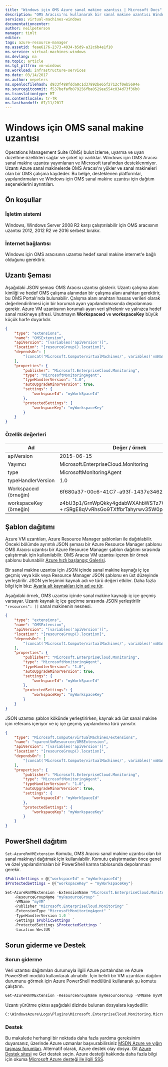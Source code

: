 ```yaml
---
title: "Windows için OMS Azure sanal makine uzantısı | Microsoft Docs"
description: "OMS Aracısı'nı kullanarak bir sanal makine uzantısı Windows sanal makine dağıtın."
services: virtual-machines-windows
documentationcenter: 
author: neilpeterson
manager: timlt
editor: 
tags: azure-resource-manager
ms.assetid: feae6176-2373-4034-b5d9-a32c6b4e1f10
ms.service: virtual-machines-windows
ms.devlang: na
ms.topic: article
ms.tgt_pltfrm: vm-windows
ms.workload: infrastructure-services
ms.date: 03/14/2017
ms.author: nepeters
ms.openlocfilehash: d933f488fdda0c1d37892be65f2712cf0eb5694e
ms.sourcegitcommit: f537befafb079256fba0529ee554c034d73f36b0
ms.translationtype: MT
ms.contentlocale: tr-TR
ms.lasthandoff: 07/11/2017
---
```

# <a name="oms-virtual-machine-extension-for-windows"></a>Windows için OMS sanal makine uzantısı

Operations Management Suite (OMS) bulut izleme, uyarma ve uyarı düzeltme özellikleri sağlar ve şirket içi varlıklar. Windows için OMS Aracısı sanal makine uzantısı yayımlanan ve Microsoft tarafından desteklenmiyor. Uzantı Azure sanal makinelerde OMS Aracısı'nı yükler ve sanal makineleri olan bir OMS çalışma kaydeder. Bu belge, desteklenen platformlar, yapılandırmaları ve Windows için OMS sanal makine uzantısı için dağıtım seçeneklerini ayrıntıları.

## <a name="prerequisites"></a>Ön koşullar

### <a name="operating-system"></a>İşletim sistemi
Windows, Windows Server 2008 R2 karşı çalıştırılabilir için OMS aracısının uzantısı 2012, 2012 R2 ve 2016 serbest bırakır.

### <a name="internet-connectivity"></a>İnternet bağlantısı
Windows için OMS aracısının uzantısı hedef sanal makine internet'e bağlı olduğunu gerektirir. 

## <a name="extension-schema"></a>Uzantı Şeması

Aşağıdaki JSON şeması OMS Aracısı uzantısı gösterir. Uzantı çalışma alanı kimliği ve hedef OMS çalışma alanından bir çalışma alanı anahtarı gerektirir, bu OMS Portalı'nda bulunabilir. Çalışma alanı anahtarı hassas verileri olarak değerlendirilmesi için bir korumalı ayarı yapılandırmasında depolanması gerekir. Azure VM uzantısının korumalı ayarı veri şifrelenir ve yalnızca hedef sanal makineye şifresi. Unutmayın **Workspaceıd** ve **workspaceKey** büyük küçük harfe duyarlıdır.

```json
{
    "type": "extensions",
    "name": "OMSExtension",
    "apiVersion": "[variables('apiVersion')]",
    "location": "[resourceGroup().location]",
    "dependsOn": [
        "[concat('Microsoft.Compute/virtualMachines/', variables('vmName'))]"
    ],
    "properties": {
        "publisher": "Microsoft.EnterpriseCloud.Monitoring",
        "type": "MicrosoftMonitoringAgent",
        "typeHandlerVersion": "1.0",
        "autoUpgradeMinorVersion": true,
        "settings": {
            "workspaceId": "myWorkSpaceId"
        },
        "protectedSettings": {
            "workspaceKey": "myWorkspaceKey"
        }
    }
}
```
### <a name="property-values"></a>Özellik değerleri

| Ad | Değer / örnek |
| ---- | ---- |
| apiVersion | 2015-06-15 |
| Yayımcı | Microsoft.EnterpriseCloud.Monitoring |
| type | MicrosoftMonitoringAgent |
| typeHandlerVersion | 1.0 |
| Workspaceıd (örneğin) | 6f680a37-00c6-41C7-a93f-1437e3462574 |
| workspaceKey (örneğin) | z4bU3p1/GrnWpQkky4gdabWXAhbWSTz70hm4m2Xt92XI + rSRgE8qVvRhsGo9TXffbrTahyrwv35W0pOqQAU7uQ == |

## <a name="template-deployment"></a>Şablon dağıtımı

Azure VM uzantıları, Azure Resource Manager şablonları ile dağıtılabilir. Önceki bölümde ayrıntılı JSON şeması bir Azure Resource Manager şablonu OMS Aracısı uzantısı bir Azure Resource Manager şablon dağıtımı sırasında çalıştırmak için kullanılabilir. OMS Aracısı VM uzantısı içeren bir örnek şablonu bulunabilir [Azure hızlı başlangıç Galerisi](https://github.com/Azure/azure-quickstart-templates/tree/master/201-oms-extension-windows-vm). 

Bir sanal makine uzantısı için JSON içinde sanal makine kaynağı iç içe geçmiş veya kök veya Resource Manager JSON şablonu en üst düzeyinde yerleştirilir. JSON yerleşimini kaynak adı ve türü değeri etkiler. Daha fazla bilgi için bkz: [Ayarla alt kaynakları için ad ve tür](../../azure-resource-manager/resource-manager-template-child-resource.md). 

Aşağıdaki örnek, OMS uzantısı içinde sanal makine kaynağı iç içe geçmiş varsayar. Uzantı kaynak iç içe geçirme sırasında JSON yerleştirilir `"resources": []` sanal makinenin nesnesi.


```json
{
    "type": "extensions",
    "name": "OMSExtension",
    "apiVersion": "[variables('apiVersion')]",
    "location": "[resourceGroup().location]",
    "dependsOn": [
        "[concat('Microsoft.Compute/virtualMachines/', variables('vmName'))]"
    ],
    "properties": {
        "publisher": "Microsoft.EnterpriseCloud.Monitoring",
        "type": "MicrosoftMonitoringAgent",
        "typeHandlerVersion": "1.0",
        "autoUpgradeMinorVersion": true,
        "settings": {
            "workspaceId": "myWorkSpaceId"
        },
        "protectedSettings": {
            "workspaceKey": "myWorkspaceKey"
        }
    }
}
```

JSON uzantısı şablon kökünde yerleştirirken, kaynak adı üst sanal makine için referans içeriyor ve iç içe geçmiş yapılandırma türü yansıtır. 

```json
{
    "type": "Microsoft.Compute/virtualMachines/extensions",
    "name": "<parentVmResource>/OMSExtension",
    "apiVersion": "[variables('apiVersion')]",
    "location": "[resourceGroup().location]",
    "dependsOn": [
        "[concat('Microsoft.Compute/virtualMachines/', variables('vmName'))]"
    ],
    "properties": {
        "publisher": "Microsoft.EnterpriseCloud.Monitoring",
        "type": "MicrosoftMonitoringAgent",
        "typeHandlerVersion": "1.0",
        "autoUpgradeMinorVersion": true,
        "settings": {
            "workspaceId": "myWorkSpaceId"
        },
        "protectedSettings": {
            "workspaceKey": "myWorkspaceKey"
        }
    }
}
```

## <a name="powershell-deployment"></a>PowerShell dağıtım

`Set-AzureRmVMExtension` Komutu, OMS Aracısı sanal makine uzantısı olan bir sanal makineyi dağıtmak için kullanılabilir. Komutu çalıştırmadan önce genel ve özel yapılandırmaları bir PowerShell karma tablosunda depolanması gerekir. 

```powershell
$PublicSettings = @{"workspaceId" = "myWorkspaceId"}
$ProtectedSettings = @{"workspaceKey" = "myWorkspaceKey"}

Set-AzureRmVMExtension -ExtensionName "Microsoft.EnterpriseCloud.Monitoring" `
    -ResourceGroupName "myResourceGroup" `
    -VMName "myVM" `
    -Publisher "Microsoft.EnterpriseCloud.Monitoring" `
    -ExtensionType "MicrosoftMonitoringAgent" `
    -TypeHandlerVersion 1.0 `
    -Settings $PublicSettings `
    -ProtectedSettings $ProtectedSettings `
    -Location WestUS ` 
```

## <a name="troubleshoot-and-support"></a>Sorun giderme ve Destek

### <a name="troubleshoot"></a>Sorun giderme

Veri uzantısı dağıtımları durumuyla ilgili Azure portalından ve Azure PowerShell modülü kullanılarak alınabilir. İçin belirli bir VM uzantıları dağıtım durumunu görmek için Azure PowerShell modülünü kullanarak şu komutu çalıştırın.

```powershell
Get-AzureRmVMExtension -ResourceGroupName myResourceGroup -VMName myVM -Name myExtensionName
```

Uzantı yürütme çıktısı aşağıdaki dizinde bulunan dosyalara kaydedilir:

```cmd
C:\WindowsAzure\Logs\Plugins\Microsoft.EnterpriseCloud.Monitoring.MicrosoftMonitoringAgent\
```

### <a name="support"></a>Destek

Bu makalede herhangi bir noktada daha fazla yardıma gereksinim duyarsanız, üzerinde Azure uzmanlar başvurabilirsiniz [MSDN Azure ve yığın taşması forumları](https://azure.microsoft.com/en-us/support/forums/). Alternatif olarak, Azure destek olay dosya. Git [Azure Destek sitesi](https://azure.microsoft.com/en-us/support/options/) ve Get destek seçin. Azure desteği hakkında daha fazla bilgi için okuma [Microsoft Azure desteği ile ilgili SSS](https://azure.microsoft.com/en-us/support/faq/).

